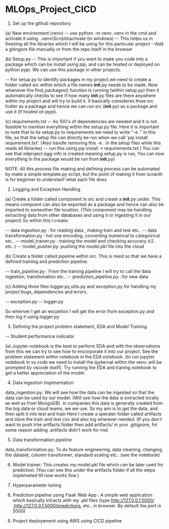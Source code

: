 # MLOps_Project_CICD


1. Set up the github repository
 
 (a) New environment (venv) -- use python -m venv .venv in the cmd and activate it using .\.venv\Scripts\activate (in windows) -- This helps us in freezing all the libraries which I will be using for this particular project
 --Add a gitingore file manually or from the repo itself in the browser

 (b) Setup.py -- This is important if you want to make you code into a package which can be install using pip, and can be hosted or deployed on python pypi. We can use this package in other projects.

 -- For setup.py to identify packages in my project,we need to create a folder called src within which a file names __init__.py needs to be made. Now whenever the find_packages() function is running (within setup.py) then it automatically checks to see if how many __init__.py files are there anywhere within my project and will try to build it. It basically consideres thwe src fodler as a package and hence we can run src (__init__.py) as a package and use it (if hosted on pypi).

 (c) requirements.txt -- As 100's of dependencies are needed and it is not feasible to mention everything within the setup.py file. Here it is important to note that to tie setup.py to requirements we need to write "-e ." in this file, so that the setup file can directly be run when we call 'pip install requirement.txt'. (Also handle removing this -e . in the setup files while this reads all libraries) -- run this using pip install -r requirements.txt ( You can see that mlproject.egg-info is created meaning setup.py is run, You can now everything in the package would be run from __init__.py)

 NOTE: All this process file making and defining process can be automated by make a simple template.py script, but the point of making it from scracth is for beginner to understanf what each file does

 2. Logging and Exception Handling
 
 (a) Create a folder called component in src and create a __init__.py under. This means compoent can also be exported as a package and hence can also be imported to someother file location. (This component may be handling extracting data from other databases and using it or ingesting it in our project) So within this I create:
 
 -- data ingestion.py : for reading data , making train and test etc..
 -- data transformation.py : hot one encoding, converting numerical to categoirical etc..
 -- model_trainer.py : training the model and checking accuracy (r2 etc..)
 -- model_pusher.py: pushing the model.pkl file into the cloud

 (b) Create a folder called pipeline within src. This is need so that we have a defined training and prediction pipeline. 

 -- train_pipeline.py : From the training pipeline I will try to call the data ingestion, transfomation etc..
 -- prediction_pipeline.py : for new data

 (c) Adding three files logger.py,utils.py and exception.py for handling my project bugs, dependencies and errors.

 -- exception.py
 -- logger.py

 So whenver I get an excpetion I will get the error from exception.py and then log it using logger.py


 3. Defining the project problem statement, EDA and Model Training

 -- Student performance indicator 

 (a) Jupyter notebook is the best to perform EDA and with the observations from this we can try to see how to encorporate it into our project. See the problem statement within notebook in the EDA notebook. (to run jupyter notebook in vs code we need to install the ipykernal within the venv..will be prompted by vscode itself). Try running the EDA and traning notebook to get a better appreciation of the model.

 4. Data ingestion Implmentation

data_ingestion.py: We will see how the data can be ingested so that the data can be used by our model. (Will see how the data is extracted locally as well as from MongoDB). In companies this data is generally created from the big data or cloud teams, we we use. So my aim is to get the data, and then split it into test and train
 Here I create a sperater folder called artifacts and store the train and test csv and also log wherever needed. (If you don't want to push trhe aritfacts folder then add artifacts/ in your .gitignore, for some reason adding .artifacts didn't work for me)

 5. Data transformation pipeline

 data_transformation.py: To do feature engineering, data cleaning, changing the dataset, column transformer, standard scaling etc.. (see the notebook)

 6. Model trainer: This creates my model.pkl file which can be later used for prediction. (You can see this under the artifacts folder if all the steps implemeted till now works fine.)

 7. Hyperparameter tuning 

 8. Prediction pipeline using Flask Web App : A simple web application which basically intracts with my .pkl files (type http://127.0.0.1:5000/ ,http://127.0.0.1:5000/predictions, etc.. in browser. By default the port is 5000)

 9. Project deployement using AWS using CICD pipeline


